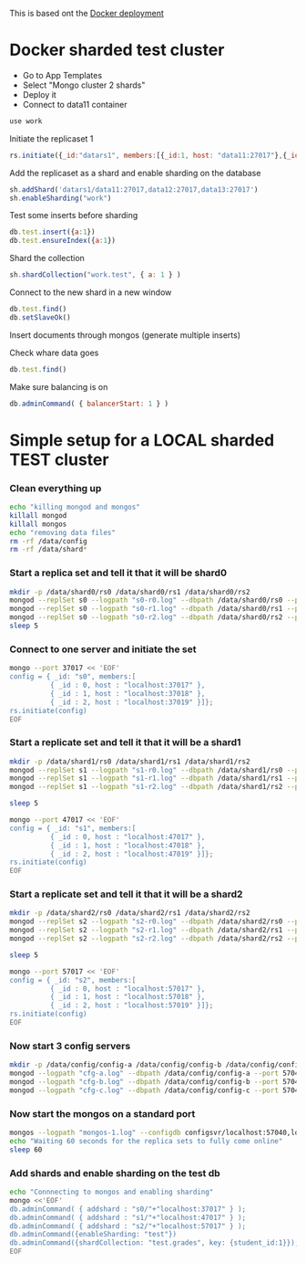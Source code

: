 
This is based ont the [Docker deployment](https://stash.emag.network/users/ovidiu.anicai/repos/mongodb-workshop/browse/Readme-docker.md)

# Docker sharded test cluster
- Go to App Templates
- Select "Mongo cluster 2 shards"
- Deploy it
- Connect to data11 container

```javascript
use work
```
Initiate the replicaset 1
```javascript
rs.initiate({_id:"datars1", members:[{_id:1, host: "data11:27017"},{_id:2, host: "data12:27017"},{_id:3, host: "data13:27017"}]})
```
Add the replicaset as a shard and enable sharding on the database
```javascript
sh.addShard('datars1/data11:27017,data12:27017,data13:27017')
sh.enableSharding("work")
```

Test some inserts before sharding
```javascript
db.test.insert({a:1})
db.test.ensureIndex({a:1})
```
Shard the collection
```javascript
sh.shardCollection("work.test", { a: 1 } )
```

Connect to the new shard in a new window 
```javascript
db.test.find()
db.setSlaveOk()
```

Insert documents through mongos (generate multiple inserts)

Check whare data goes
```javascript
db.test.find()
```

Make sure balancing is on
```javascript
db.adminCommand( { balancerStart: 1 } )

```


# Simple setup for a LOCAL sharded TEST cluster

### Clean everything up
```bash
echo "killing mongod and mongos"
killall mongod
killall mongos
echo "removing data files"
rm -rf /data/config
rm -rf /data/shard*
```


### Start a replica set and tell it that it will be shard0
```bash
mkdir -p /data/shard0/rs0 /data/shard0/rs1 /data/shard0/rs2
mongod --replSet s0 --logpath "s0-r0.log" --dbpath /data/shard0/rs0 --port 37017 --fork --shardsvr
mongod --replSet s0 --logpath "s0-r1.log" --dbpath /data/shard0/rs1 --port 37018 --fork --shardsvr
mongod --replSet s0 --logpath "s0-r2.log" --dbpath /data/shard0/rs2 --port 37019 --fork --shardsvr
sleep 5
```

### Connect to one server and initiate the set
```bash
mongo --port 37017 << 'EOF'
config = { _id: "s0", members:[
          { _id : 0, host : "localhost:37017" },
          { _id : 1, host : "localhost:37018" },
          { _id : 2, host : "localhost:37019" }]};
rs.initiate(config)
EOF
```

### Start a replicate set and tell it that it will be a shard1
```bash
mkdir -p /data/shard1/rs0 /data/shard1/rs1 /data/shard1/rs2
mongod --replSet s1 --logpath "s1-r0.log" --dbpath /data/shard1/rs0 --port 47017 --fork --shardsvr
mongod --replSet s1 --logpath "s1-r1.log" --dbpath /data/shard1/rs1 --port 47018 --fork --shardsvr
mongod --replSet s1 --logpath "s1-r2.log" --dbpath /data/shard1/rs2 --port 47019 --fork --shardsvr

sleep 5
```

```bash
mongo --port 47017 << 'EOF'
config = { _id: "s1", members:[
          { _id : 0, host : "localhost:47017" },
          { _id : 1, host : "localhost:47018" },
          { _id : 2, host : "localhost:47019" }]};
rs.initiate(config)
EOF
```
### Start a replicate set and tell it that it will be a shard2
```bash
mkdir -p /data/shard2/rs0 /data/shard2/rs1 /data/shard2/rs2
mongod --replSet s2 --logpath "s2-r0.log" --dbpath /data/shard2/rs0 --port 57017 --fork --shardsvr
mongod --replSet s2 --logpath "s2-r1.log" --dbpath /data/shard2/rs1 --port 57018 --fork --shardsvr
mongod --replSet s2 --logpath "s2-r2.log" --dbpath /data/shard2/rs2 --port 57019 --fork --shardsvr

sleep 5
```

```bash
mongo --port 57017 << 'EOF'
config = { _id: "s2", members:[
          { _id : 0, host : "localhost:57017" },
          { _id : 1, host : "localhost:57018" },
          { _id : 2, host : "localhost:57019" }]};
rs.initiate(config)
EOF
```

### Now start 3 config servers
```bash
mkdir -p /data/config/config-a /data/config/config-b /data/config/config-c 
mongod --logpath "cfg-a.log" --dbpath /data/config/config-a --port 57040 --fork --configsvr
mongod --logpath "cfg-b.log" --dbpath /data/config/config-b --port 57041 --fork --configsvr
mongod --logpath "cfg-c.log" --dbpath /data/config/config-c --port 57042 --fork --configsvr
```

### Now start the mongos on a standard port
```bash
mongos --logpath "mongos-1.log" --configdb configsvr/localhost:57040,localhost:57041,localhost:57042 --fork
echo "Waiting 60 seconds for the replica sets to fully come online"
sleep 60
```

### Add shards and enable sharding on the test db
```bash
echo "Connnecting to mongos and enabling sharding"
mongo <<'EOF'
db.adminCommand( { addshard : "s0/"+"localhost:37017" } );
db.adminCommand( { addshard : "s1/"+"localhost:47017" } );
db.adminCommand( { addshard : "s2/"+"localhost:57017" } );
db.adminCommand({enableSharding: "test"})
db.adminCommand({shardCollection: "test.grades", key: {student_id:1}});
EOF
```


